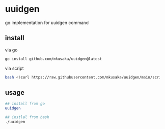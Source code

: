 # uuidgen
go implementation for uuidgen command

## install
via go 

```bash
go install github.com/mkusaka/uuidgen@latest
```

via script
```bash
bash <(curl https://raw.githubusercontent.com/mkusaka/uuidgen/main/scripts/install.bash)
```

## usage

```bash
## install from go
uuidgen

## instlal from bash
./uuidgen
```
